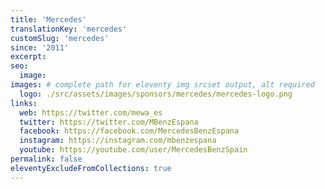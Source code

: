 ```yaml
---
title: 'Mercedes'
translationKey: 'mercedes'
customSlug: 'mercedes'
since: '2011'
excerpt:
seo:
  image:
images: # complete path for eleventy img srcset output, alt required
  logo: ./src/assets/images/sponsors/mercedes/mercedes-logo.png
links:
  web: https://twitter.com/mewa_es
  twitter: https://twitter.com/MBenzEspana
  facebook: https://facebook.com/MercedesBenzEspana
  instagram: https://instagram.com/mbenzespana
  youtube: https://youtube.com/user/MercedesBenzSpain
permalink: false
eleventyExcludeFromCollections: true
---
```

